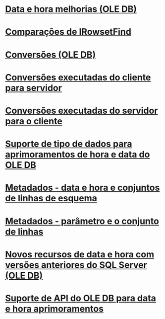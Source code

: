 # [Data e hora melhorias (OLE DB)](date-and-time-improvements-ole-db.md)

# [Comparações de IRowsetFind](comparability-for-irowsetfind.md)
# [Conversões (OLE DB)](conversions-ole-db.md)
# [Conversões executadas do cliente para servidor](conversions-performed-from-client-to-server.md)
# [Conversões executadas do servidor para o cliente](conversions-performed-from-server-to-client.md)
# [Suporte de tipo de dados para aprimoramentos de hora e data do OLE DB](data-type-support-for-ole-db-date-and-time-improvements.md)
# [Metadados - data e hora e conjuntos de linhas de esquema](metadata-date-and-time-and-schema-rowsets.md)
# [Metadados - parâmetro e o conjunto de linhas](metadata-parameter-and-rowset.md)
# [Novos recursos de data e hora com versões anteriores do SQL Server (OLE DB)](new-date-and-time-features-with-previous-sql-server-versions-ole-db.md)
# [Suporte de API do OLE DB para data e hora aprimoramentos](ole-db-api-support-for-date-and-time-enhancements.md)
